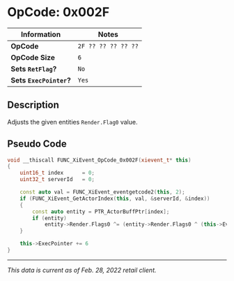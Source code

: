# OpCode: 0x002F

| Information               | Notes |
|---                        |---    |
| **OpCode**                | `2F ?? ?? ?? ?? ??` |
| **OpCode Size**           | `6`   |
| **Sets `RetFlag`?**       | `No`  |
| **Sets `ExecPointer`?**   | `Yes` |

## Description

Adjusts the given entities `Render.Flag0` value.

## Pseudo Code

```cpp
void __thiscall FUNC_XiEvent_OpCode_0x002F(xievent_t* this)
{
    uint16_t index      = 0;
    uint32_t serverId   = 0;

    const auto val = FUNC_XiEvent_eventgetcode2(this, 2);
    if (FUNC_XiEvent_GetActorIndex(this, val, &serverId, &index))
    {
        const auto entity = PTR_ActorBuffPtr[index];
        if (entity)
            entity->Render.Flags0 ^= (entity->Render.Flags0 ^ (this->EventData[this->ExecPointer + 1] << 19)) & 0x80000;
    }

    this->ExecPointer += 6
}
```

---

_This data is current as of Feb. 28, 2022 retail client._